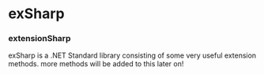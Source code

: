 # exSharp
### extensionSharp

exSharp is a .NET Standard library consisting of some very useful extension methods.
more methods will be added to this later on!